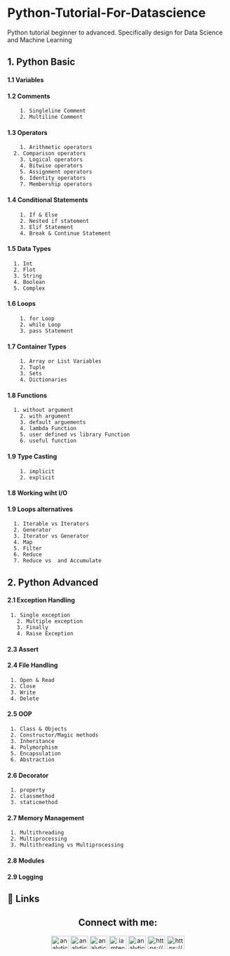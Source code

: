 # Python-Tutorial-For-Datascience
Python tutorial beginner to advanced. Specifically design for Data Science and Machine Learning

## 1. Python Basic
#### 1.1 Variables
#### 1.2 Comments
	    1. Singleline Comment
	    2. Multiline Comment
#### 1.3 Operators
	    1. Arithmetic operators
      2. Comparison operators
     	3. Logical operators
	    4. Bitwise operators
	    5. Assignment operators
    	6. Identity operators
    	7. Membership operators
#### 1.4 Conditional Statements
	    1. If & Else
	    2. Nested if statement
	    3. Elif Statement
    	4. Break & Continue Statement	
#### 1.5 Data Types
      1. Int
      2. Flot
      3. String
      4. Boolean
      5. Complex
#### 1.6 Loops
	    1. for Loop
	    2. while Loop
	    3. pass Statement	
#### 1.7 Container Types
	    1. Array or List Variables
	    2. Tuple
	    3. Sets
    	4. Dictionaries	
#### 1.8 Functions
      1. without argument
    	2. with argument
	    3. default arguements
	    4. lambda Function
	    5. user defined vs library Function
	    6. useful function
#### 1.9 Type Casting
	    1. implicit
	    2. explicit
#### 1.8 Working wiht I/O		
#### 1.9 Loops alternatives
      1. Iterable vs Iterators
      2. Generator
      3. Iterator vs Generator	
      4. Map
      5. Filter
      6. Reduce
      7. Reduce vs  and Accumulate

## 2. Python Advanced
#### 2.1 Exception Handling
     1. Single exception
	   2. Multiple exception
	   3. Finally
	   4. Raise Exception
#### 2.3 Assert
#### 2.4 File Handling
     1. Open & Read
     2. Close
     3. Write
     4. Delete
#### 2.5 OOP
     1. Class & Objects
     2. Constructor/Magic methods
     3. Inheritance	
     4. Polymorphism	
     5. Encapsulation
     6. Abstraction
#### 2.6 Decorator
     1. property
     2. classmethod
     3. staticmethod
#### 2.7 Memory Management
     1. Multithreading
     2. Multiprocessing	
     3. Multithreading vs Multiprocessing
#### 2.8 Modules	
#### 2.9 Logging


## 🔗 Links
<h2 align="center">Connect with me:</h2>  
<p align="center">
<a href="https://twitter.com/analyticalnahid" target="blank"><img align="center" src="https://raw.githubusercontent.com/rahuldkjain/github-profile-readme-generator/master/src/images/icons/Social/twitter.svg" alt="analyticalnahid" height="30" width="40" /></a>
<a href="https://linkedin.com/in/analyticalnahid" target="blank"><img align="center" src="https://raw.githubusercontent.com/rahuldkjain/github-profile-readme-generator/master/src/images/icons/Social/linked-in-alt.svg" alt="analyticalnahid" height="30" width="40" /></a>
<a href="https://github.com/analyticalnahid" target="blank"><img align="center" src="https://raw.githubusercontent.com/rahuldkjain/github-profile-readme-generator/master/src/images/icons/Social/github.svg" alt="analyticalnahid" height="30" width="40" /></a>
<a href="https://facebook.com/iamtechnicalnahid" target="blank"><img align="center" src="https://raw.githubusercontent.com/rahuldkjain/github-profile-readme-generator/master/src/images/icons/Social/facebook.svg" alt="iamtechnicalnahid" height="30" width="40" /></a>
<a href="https://instagram.com/analyticalnahid" target="blank"><img align="center" src="https://raw.githubusercontent.com/rahuldkjain/github-profile-readme-generator/master/src/images/icons/Social/instagram.svg" alt="analyticalnahid" height="30" width="40" /></a>
<a href="https://analyticalnahid.medium.com" target="blank"><img align="center" src="https://raw.githubusercontent.com/rahuldkjain/github-profile-readme-generator/master/src/images/icons/Social/medium.svg" alt="https://analyticalnahid.medium.com" height="30" width="40" /></a>
<a href="https://www.youtube.com/channel/UCLeFKnFwC11FQWvtFk32vJQ" target="blank"><img align="center" src="https://raw.githubusercontent.com/rahuldkjain/github-profile-readme-generator/master/src/images/icons/Social/youtube.svg" alt="https://www.youtube.com/channel/UCLeFKnFwC11FQWvtFk32vJQ" height="30" width="40" /></a>
</p>
